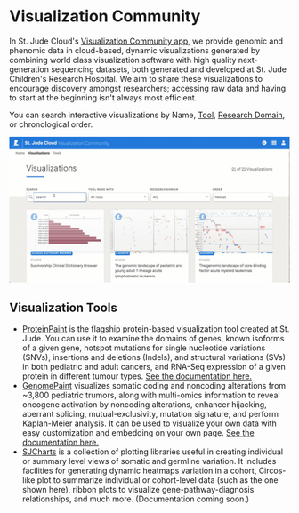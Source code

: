 # Visualization Community

In St. Jude Cloud's [Visualization Community app](https://viz.stjude.cloud/), we provide genomic and phenomic data in cloud-based, dynamic visualizations generated by combining world class visualization software with high quality next-generation sequencing datasets, both generated and developed at St. Jude Children's Research Hospital. We aim to share these visualizations to encourage discovery amongst researchers; accessing raw data and having to start at the beginning isn't always most efficient. 

You can search interactive visualizations by Name, [Tool](https://viz.stjude.cloud/tools), [Research Domain](../../ecosystem.md), or chronological order.

![](../../images/guides/visualization-community/viz_com_search.gif)


## Visualization Tools 
* [ProteinPaint](https://viz.stjude.cloud/tools/proteinpaint/) is the flagship protein-based visualization tool created at St. Jude. You can use it to examine the domains of genes, known isoforms of a given gene, hotspot mutations for single nucleotide variations (SNVs), insertions and deletions (Indels), and structural variations (SVs) in both pediatric and adult cancers, and RNA-Seq expression of a given protein in different tumour types. [See the documentation here.](proteinpaint.md) 
* [GenomePaint](https://viz.stjude.cloud/tools/genomepaint/) visualizes somatic coding and noncoding alterations from ~3,800 pediatric trumors, along with multi-omics information to reveal oncogene activation by noncoding alterations, enhancer hijacking, aberrant splicing, mutual-exclusivity, mutation signature, and perform Kaplan-Meier analysis. It can be used to visualize your own data with easy customization and embedding on your own page. [See the documentation here.](genomepaint.md) 
* [SJCharts](https://viz.stjude.cloud/tools/genomepaint/) is a collection of plotting libraries useful in creating individual or summary level views of somatic and germline variation. It includes facilities for generating dynamic heatmaps variation in a cohort, Circos-like plot to summarize individual or cohort-level data (such as the one shown here), ribbon plots to visualize gene-pathway-diagnosis relationships, and much more. (Documentation coming soon.)